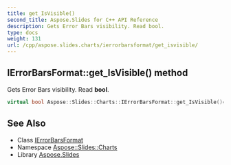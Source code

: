 ```yaml
---
title: get_IsVisible()
second_title: Aspose.Slides for C++ API Reference
description: Gets Error Bars visibility. Read bool.
type: docs
weight: 131
url: /cpp/aspose.slides.charts/ierrorbarsformat/get_isvisible/
---
```

## IErrorBarsFormat::get_IsVisible() method


Gets Error Bars visibility. Read **bool**.

```cpp
virtual bool Aspose::Slides::Charts::IErrorBarsFormat::get_IsVisible()=0
```

## See Also

* Class [IErrorBarsFormat](./)
* Namespace [Aspose::Slides::Charts](../)
* Library [Aspose.Slides](../../)